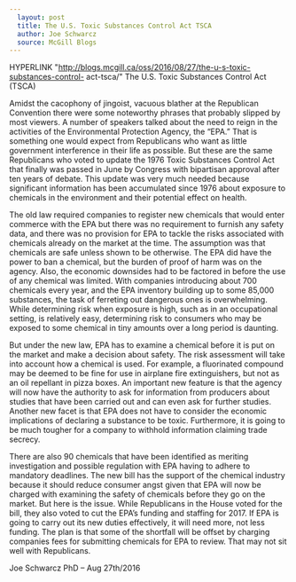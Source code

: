```yaml
---
  layout: post
  title: The U.S. Toxic Substances Control Act TSCA
  author: Joe Schwarcz
  source: McGill Blogs
---
```

  HYPERLINK
"http://blogs.mcgill.ca/oss/2016/08/27/the-u-s-toxic-substances-control-
act-tsca/"  The U.S. Toxic Substances Control Act (TSCA) 

  Amidst the cacophony of jingoist, vacuous blather at the Republican
Convention there were some noteworthy phrases that probably slipped by
most viewers. A number of speakers talked about the need to reign in the
activities of the Environmental Protection Agency, the “EPA.” That
is something one would expect from Republicans who want as little
government interference in their life as possible. But these are the
same Republicans who voted to update the 1976 Toxic Substances Control
Act that finally was passed in June by Congress with bipartisan approval
after ten years of debate. This update was very much needed because
significant information has been accumulated since 1976 about exposure
to chemicals in the environment and their potential effect on health.

The old law required companies to register new chemicals that would
enter commerce with the EPA but there was no requirement to furnish any
safety data, and there was no provision for EPA to tackle the risks
associated with chemicals already on the market at the time. The
assumption was that chemicals are safe unless shown to be otherwise. The
EPA did have the power to ban a chemical, but the burden of proof of
harm was on the agency. Also, the economic downsides had to be factored
in before the use of any chemical was limited. With companies
introducing about 700 chemicals every year, and the EPA inventory
building up to some 85,000 substances, the task of ferreting out
dangerous ones is overwhelming. While determining risk when exposure is
high, such as in an occupational setting, is relatively easy,
determining risk to consumers who may be exposed to some chemical in
tiny amounts over a long period is daunting.

But under the new law, EPA has to examine a chemical before it is put on
the market and make a decision about safety. The risk assessment will
take into account how a chemical is used. For example, a fluorinated
compound may be deemed to be fine for use in airplane fire
extinguishers, but not as an oil repellant in pizza boxes. An important
new feature is that the agency will now have the authority to ask for
information from producers about studies that have been carried out and
can even ask for further studies. Another new facet is that EPA does not
have to consider the economic implications of declaring a substance to
be toxic. Furthermore, it is going to be much tougher for a company to
withhold information claiming trade secrecy.

There are also 90 chemicals that have been identified as meriting
investigation and possible regulation with EPA having to adhere to
mandatory deadlines. The new bill has the support of the chemical
industry because it should reduce consumer angst given that EPA will now
be charged with examining the safety of chemicals before they go on the
market. But here is the issue. While Republicans in the House voted for
the bill, they also voted to cut the EPA’s funding and staffing for
2017. If EPA is going to carry out its new duties effectively, it will
need more, not less funding. The plan is that some of the shortfall will
be offset by charging companies fees for submitting chemicals for EPA to
review. That may not sit well with Republicans.

Joe Schwarcz PhD – Aug 27th/2016

